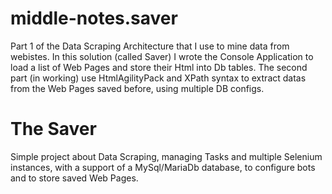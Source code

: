 # middle-notes.saver

Part 1 of the Data Scraping Architecture that I use to mine data from webistes.
In this solution (called Saver) I wrote the Console Application to load a list of Web Pages and store their Html into Db tables.
The second part (in working) use HtmlAgilityPack and XPath syntax to extract datas from the Web Pages saved before, using multiple DB configs.

# The Saver
Simple project about Data Scraping, managing Tasks and multiple Selenium instances, with a support of a MySql/MariaDb database, to configure bots and to store saved Web Pages.
